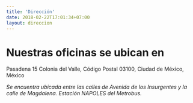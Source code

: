 ```yaml
---
title: 'Dirección'
date: 2018-02-22T17:01:34+07:00
layout: direccion
---
```


# Nuestras oficinas se ubican en

Pasadena 15
Colonia del Valle, Código Postal 03100, Ciudad de México, México

_Se encuentra ubicada entre las calles de Avenida de los Insurgentes y la calle de Magdalena._
_Estación  NAPOLES del Metrobus._
